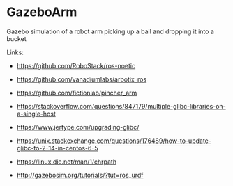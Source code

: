 # GazeboArm
Gazebo simulation of a robot arm picking up a ball and dropping it into a bucket

Links:
- https://github.com/RoboStack/ros-noetic
- https://github.com/vanadiumlabs/arbotix_ros
- https://github.com/fictionlab/pincher_arm

- https://stackoverflow.com/questions/847179/multiple-glibc-libraries-on-a-single-host
- https://www.jertype.com/upgrading-glibc/
- https://unix.stackexchange.com/questions/176489/how-to-update-glibc-to-2-14-in-centos-6-5
- https://linux.die.net/man/1/chrpath

- http://gazebosim.org/tutorials/?tut=ros_urdf
